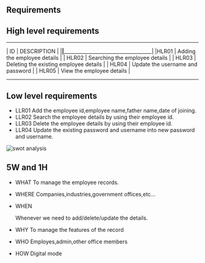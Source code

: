  ## Requirements


  ## High level requirements
   _______________________________________________________________
   | ID         |           DESCRIPTION                          |
   |____________|________________________________________________|
   |HLR01       |      Adding the employee details               |
   | HLR02      |       Searching the employee details           |
   | HLR03      |      Deleting the  existing employee details   |
   | HLR04      |     Update the username and password           |
   | HLR05      |    View the employee details                   |
   _______________________________________________________________
 
 ## Low level requirements

   * LLR01              Add the employee  id,employee   name,father name,date of joining. 
   * LLR02             Search the employee   details by using their employee   id.
   * LLR03             Delete the employee   details by using their employee   id.
   * LLR04              Update the existing password and username into new password and username.


 ![swot analysis](https://user-images.githubusercontent.com/46986941/155388375-839ed5cc-5a54-4c02-9dbd-799a49967fb1.png)
 
 
  ## 5W and 1H

   * WHAT 
       To manage the employee records.
   
   * WHERE 
       Companies,industries,government offices,etc...
  
   * WHEN 
   
       Whenever we need to add/delete/update the details.
   * WHY 
       To manage the features of the record
   
   * WHO 
       Employes,admin,other office members
   
   * HOW 
      Digital mode
